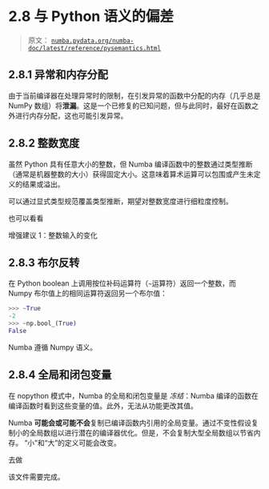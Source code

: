 # 2.8 与 Python 语义的偏差

> 原文： [`numba.pydata.org/numba-doc/latest/reference/pysemantics.html`](http://numba.pydata.org/numba-doc/latest/reference/pysemantics.html)

## 2.8.1 异常和内存分配

由于当前编译器在处理异常时的限制，在引发异常的函数中分配的内存（几乎总是 NumPy 数组）将**泄漏**。这是一个已修复的已知问题，但与此同时，最好在函数之外进行内存分配，这也可能引发异常。

## 2.8.2 整数宽度

虽然 Python 具有任意大小的整数，但 Numba 编译函数中的整数通过类型推断（通常是机器整数的大小）获得固定大小。这意味着算术运算可以包围或产生未定义的结果或溢出。

可以通过显式类型规范覆盖类型推断，期望对整数宽度进行细粒度控制。

也可以看看

增强建议 1：整数输入的变化

## 2.8.3 布尔反转

在 Python boolean 上调用按位补码运算符（`~`运算符）返回一个整数，而 Numpy 布尔值上的相同运算符返回另一个布尔值：

```py
>>> ~True
-2
>>> ~np.bool_(True)
False

```

Numba 遵循 Numpy 语义。

## 2.8.4 全局和闭包变量

在 nopython 模式中，Numba 的全局和闭包变量是 *冻结*：Numba 编译的函数在编译函数时看到这些变量的值。此外，无法从功能更改其值。

Numba **可能会或可能不会**复制已编译函数内引用的全局变量。通过不变性假设复制小的全局数组以进行潜在的编译器优化。但是，不会复制大型全局数组以节省内存。 “小”和“大”的定义可能会改变。

去做

该文件需要完成。